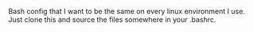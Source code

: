 Bash config that I want to be the same on every linux environment I use. Just clone this and source the files somewhere in your .bashrc.
